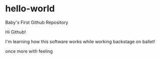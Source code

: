 # hello-world
Baby's First Github Repository

Hi Github! 

I'm learning how this software works while working backstage on ballet! 

once more with feeling
